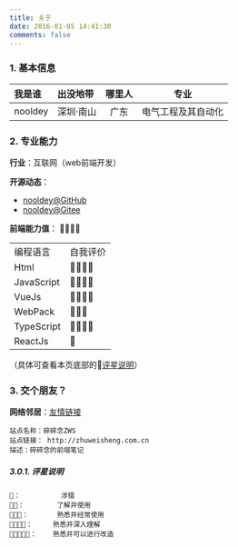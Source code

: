 ```yaml
---
title: 关于
date: 2016-01-05 14:41:30
comments: false
---
```

### 1. 基本信息

| **我是谁** | **出没地带** | **哪里人** |   **专业**   |
| :--------------- | :----------------- | :--------------: | :----------------: |
| nooldey          | 深圳·南山         |       广东       | 电气工程及其自动化 |

### 2. 专业能力

**行业**：互联网（web前端开发）

**开源动态**：

+ [nooldey@GitHub](https://github.com/nooldey)
+ [nooldey@Gitee](https://gitee.com/nooldey)

**前端能力值**： 🌟🌟🌟🌟

|            |          |
| :--------- | :------- |
| 编程语言   | 自我评价 |
| Html       | 🌟🌟🌟🌟 |
| JavaScript | 🌟🌟🌟🌟 |
| VueJs      | 🌟🌟🌟🌟 |
| WebPack    | 🌟🌟🌟   |
| TypeScript | 🌟🌟🌟🌟 |
| ReactJs    | 🌟       |

（具体可查看本页底部的[评星说明](#评星说明)）

### 3. 交个朋友？

**网络邻居**：[友情链接](/friends)

```
站点名称：碎碎念ZWS
站点链接： http://zhuweisheng.com.cn
描述：碎碎念的前端笔记
```

##### 3.0.1. 评星说明

```
🌟：          涉猎
🌟🌟：        了解并使用
🌟🌟🌟：       熟悉并经常使用
🌟🌟🌟🌟：     熟悉并深入理解
🌟🌟🌟🌟🌟：    熟悉并可以进行改造
```
